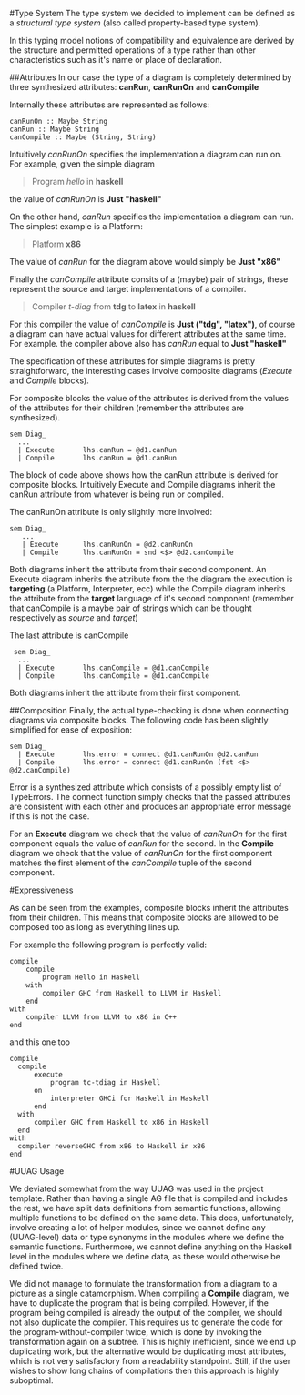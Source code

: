 #Type System
The type system we decided to implement can be defined as a *structural type system* (also called property-based type system).

In this typing model notions of compatibility and equivalence are derived by the structure and permitted operations of a type rather than other characteristics such as it's name or place of declaration.

##Attributes
In our case the type of a diagram is completely determined by three synthesized attributes: **canRun**, **canRunOn** and **canCompile**

Internally these attributes are represented as follows:

    canRunOn :: Maybe String
    canRun :: Maybe String
    canCompile :: Maybe (String, String)

Intuitively *canRunOn* specifies the implementation a diagram can run on. For example, given the simple diagram

> Program *hello* in **haskell**

the value of *canRunOn* is **Just "haskell"**

On the other hand, *canRun* specifies the implementation a diagram can run. The simplest example is a Platform:

> Platform **x86**

The value of *canRun* for the diagram above would simply be **Just "x86"**

Finally the *canCompile* attribute consits of a (maybe) pair of strings, these represent the source and target implementations of a compiler.

> Compiler *t-diag* from **tdg** to **latex** in **haskell**

For this compiler the value of *canCompile* is **Just ("tdg", "latex")**, of course a diagram can have actual values for different attributes at the same time.
For example. the compiler above also has *canRun* equal to **Just "haskell"**

The specification of these attributes for simple diagrams is pretty straightforward, the interesting cases involve composite diagrams (*Execute* and *Compile* blocks).

For composite blocks the value of the attributes is derived from the values of the attributes for their children (remember the attributes are synthesized).

    sem Diag_
      ...
      | Execute       lhs.canRun = @d1.canRun
      | Compile       lhs.canRun = @d1.canRun

The block of code above shows how the canRun attribute is derived for composite blocks. Intuitively Execute and Compile diagrams inherit the canRun attribute from whatever is being run or compiled.

The canRunOn attribute is only slightly more involved:

    sem Diag_
       ...
       | Execute      lhs.canRunOn = @d2.canRunOn
       | Compile      lhs.canRunOn = snd <$> @d2.canCompile

Both diagrams inherit the attribute from their second component.
An Execute diagram inherits the attribute from the the diagram the execution is **targeting** (a Platform, Interpreter, ecc) while the Compile diagram inherits the attribute from the **target** language of it's second component (remember that canCompile is a maybe pair of strings which can be thought respectively as *source* and *target*)

The last attribute is canCompile

     sem Diag_
      ...
      | Execute       lhs.canCompile = @d1.canCompile
      | Compile       lhs.canCompile = @d1.canCompile

Both diagrams inherit the attribute from their first component.

##Composition
Finally, the actual type-checking is done when connecting diagrams via composite blocks. The following code has been slightly simplified for ease of exposition:

    sem Diag_
      | Execute       lhs.error = connect @d1.canRunOn @d2.canRun
      | Compile       lhs.error = connect @d1.canRunOn (fst <$> @d2.canCompile)

Error is a synthesized attribute which consists of a possibly empty list of TypeErrors. The connect function simply checks that the passed attributes are consistent with each other and produces an appropriate error message if this is not the case.

For an **Execute** diagram we check that the value of *canRunOn* for the first component equals the value of *canRun* for the second.
In the **Compile** diagram we check that the value of *canRunOn* for the first component matches the first element of the *canCompile*
tuple of the second component.

#Expressiveness

As can be seen from the examples, composite blocks inherit the attributes from their children.
This means that composite blocks are allowed to be composed too as long as everything lines up.

For example the following program is perfectly valid:

    compile
        compile
            program Hello in Haskell
        with
            compiler GHC from Haskell to LLVM in Haskell
        end
    with
        compiler LLVM from LLVM to x86 in C++
    end

and this one too

    compile
      compile
          execute
              program tc-tdiag in Haskell
          on
              interpreter GHCi for Haskell in Haskell
          end
      with
          compiler GHC from Haskell to x86 in Haskell
      end
    with
      compiler reverseGHC from x86 to Haskell in x86
    end

#UUAG Usage

We deviated somewhat from the way UUAG was used in the project template.  Rather than having a single AG file that is compiled and includes the rest, we have split data definitions from semantic functions, allowing multiple functions to be defined on the same data.  This does, unfortunately, involve creating a lot of helper modules, since we cannot define any (UUAG-level) data or type synonyms in the modules where we define the semantic functions.  Furthermore, we cannot define anything on the Haskell level in the modules where we define data, as these would otherwise be defined twice.

We did not manage to formulate the transformation from a diagram to a picture as a single catamorphism.  When compiling a **Compile** diagram, we have to duplicate the program that is being compiled.  However, if the program being compiled is already the output of the compiler, we should not also duplicate the compiler.  This requires us to generate the code for the program-without-compiler twice, which is done by invoking the transformation again on a subtree.  This is highly inefficient, since we end up duplicating work, but the alternative would be duplicating most attributes, which is not very satisfactory from a readability standpoint.  Still, if the user wishes to show long chains of compilations then this approach is highly suboptimal.

